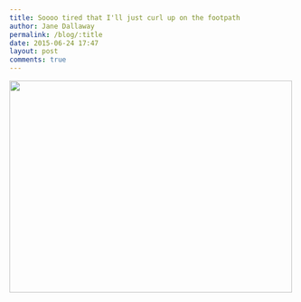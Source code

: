 ```yaml
---
title: Soooo tired that I'll just curl up on the footpath
author: Jane Dallaway
permalink: /blog/:title
date: 2015-06-24 17:47
layout: post
comments: true
---
```


<div><a href="//static.skitters.dallaway.com/KWtp_FullSizeRender.jpg"><img src="//static.skitters.dallaway.com/KWtp_thumb_FullSizeRender.jpg" width="500" height="375"/></a></div>



  




      
